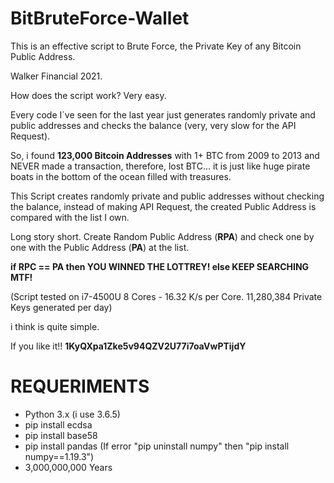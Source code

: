 # BitBruteForce-Wallet
This is an effective script to Brute Force, the Private Key of any Bitcoin Public Address.

Walker Financial 2021. 

How does the script work? 
Very easy.

Every code I´ve seen for the last year just generates randomly private and public addresses and checks the balance (very, very slow for the API Request).

So, i found **123,000 Bitcoin Addresses** with 1+ BTC from 2009 to 2013 and NEVER made a transaction, therefore, lost BTC... it is just like huge pirate boats in the bottom of the ocean filled with treasures.

This Script creates randomly private and public addresses without checking the balance, instead of making API Request, the created Public Address is compared with the list I own.

Long story short. 
Create Random Public Address (**RPA**) and check one by one with the Public Address (**PA**) at the list.

**if RPC == PA then
	YOU WINNED THE LOTTREY!
else
	KEEP SEARCHING MTF!**
	
(Script tested on i7-4500U 8 Cores - 16.32 K/s per Core. 11,280,384 Private Keys generated per day)

i think is quite simple.

If you like it!! **1KyQXpa1Zke5v94QZV2U77i7oaVwPTijdY**


REQUERIMENTS
=

 - Python 3.x (i use 3.6.5)
 - pip install ecdsa
 - pip install base58
 - pip install pandas  (If error "pip uninstall numpy" then "pip install numpy==1.19.3")
 - 3,000,000,000 Years


